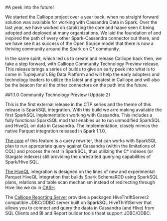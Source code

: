 #A peek into the future!

We started the Calliope project over a year back, when no straight forward solution was available for working with Cassandra Data in Spark. Over the last year, we have worked on stablizing the core and haave seen it being adopted and deployed at many organizations. We laid the foundation of and inspired the path of every other Spark-Cassandra connector out there, and we have see it as success of the Open Source model that there is now a thriving community around the Spark on C\* community.

In the same spirit, which led us to create and release Calliope back then, we take a step forward, with Calliope Community Technology Preview release. This release brings a series of builds to give an early peek into what is to come in Tuplejump's Big Data Platform and will help the early adopters and technology leaders to utilize the latest and greatest in Calliope and will also be the beacon for all the other connectors on the path into the future.

##1.1.0 Community Technology Preview (Update 2)

This is the first external release in the CTP series and the theme of this release is SparkSQL integration. With this build we arre making available the first SparkSQL implementation working with Cassandra. This includes a fully functional SparkSQL mod that enables us to run unmodified SparkSQL and HiveQL on data in Cassandra. The implementation, closely mimics the native Parquet integration released in Spark 1.1.0. 

[The core](start-with-sql.html) of this feature is a query rewriter, that can works with SparkSQL plan to run appropriate query against Cassandra (within the limitations of CQL) and process the rest in SparkSQL, thus utilizing the C\* indexes (or Stargate indexes) still providing the unrestrited querying capabilities of Spark/Hive SQL.

[The HiveQL](start-with-hive.html) integration is designed on the lines of new and experimental Parquet HiveQL integration that builds Spark SchemaRDD using SparkSQL plans, relations and table scan mechanism instead of redirecting through Hive like we do in [CASH](http://github.com/tuplejump/cash).

The [Calliope Reporting Server](calliope-server.html) provides a packaged HiveThriftServer2 compatible JDBC/ODBC server built on SparkSQL HiveThriftServer that allows you to connect and query the daata in Cassandra (and Hive) from SQL Clients and BI and Report builder tools thaat support JDBC/ODBC.


